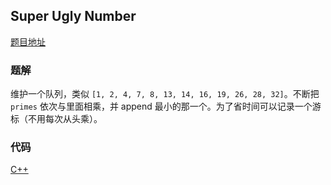 ## Super Ugly Number

[题目地址](https://leetcode.com/problems/super-ugly-number/)

### 题解

维护一个队列，类似 `[1, 2, 4, 7, 8, 13, 14, 16, 19, 26, 28, 32]`。不断把 `primes` 依次与里面相乘，并 append 最小的那一个。为了省时间可以记录一个游标（不用每次从头乘）。

### 代码

[C++](./sol.cpp)

